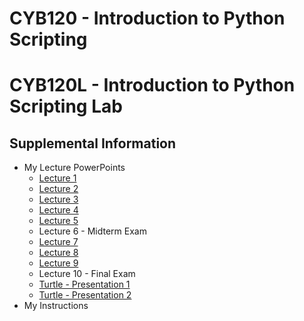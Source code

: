 # CYB120 - Introduction to Python Scripting
# CYB120L - Introduction to Python Scripting Lab
## Supplemental Information
- My Lecture PowerPoints
    - [Lecture 1](https://docs.google.com/presentation/d/1EIPex2Uv9ogJIED6gXvuoemTvtn6INdc/edit?usp=sharing&ouid=116347163780582701517&rtpof=true&sd=true)
    - [Lecture 2](https://docs.google.com/presentation/d/1r_wTbjiJQNyGLiPVZO091N9Y8Lqgwqb-/edit?usp=sharing&ouid=116347163780582701517&rtpof=true&sd=true)
    - [Lecture 3](https://docs.google.com/presentation/d/1waiLzUYm_KJbIYNAPAkCaDoDI8a3do1q/edit?usp=sharing&ouid=116347163780582701517&rtpof=true&sd=true)
    - [Lecture 4](https://docs.google.com/presentation/d/1DjmWEMxU4Ru1taIUKl5dbOjg1cpRtQfv/edit?usp=sharing&ouid=116347163780582701517&rtpof=true&sd=true)
    - [Lecture 5](https://docs.google.com/presentation/d/1gQ05RIcWL8WW8uYd8hDxZuRN6V7IEndU/edit?usp=sharing&ouid=116347163780582701517&rtpof=true&sd=true)
    - Lecture 6 - Midterm Exam
    - [Lecture 7](https://docs.google.com/presentation/d/1EOpfNafCJcGQgs3kRmuJ5KHlim--1Dsk/edit?usp=sharing&ouid=116347163780582701517&rtpof=true&sd=true)
    - [Lecture 8](https://docs.google.com/presentation/d/1cEeQ6rFBvl8ZRk5HGVL87EalpHKWRcqD/edit?usp=sharing&ouid=116347163780582701517&rtpof=true&sd=true)
    - [Lecture 9](https://docs.google.com/presentation/d/1AgYg45cWFp-OglSI1z8okGynFXdD_cTD/edit?usp=sharing&ouid=116347163780582701517&rtpof=true&sd=true)
    - Lecture 10 - Final Exam
    - [Turtle - Presentation 1](https://docs.google.com/presentation/d/1ciw_jb3duWZ1Q80BT7LNd2MLvVFYbMm6/edit?usp=sharing&ouid=116347163780582701517&rtpof=true&sd=true)
    - [Turtle - Presentation 2](https://docs.google.com/presentation/d/1gX83dlJs05M-mmh_JuK1VW7ZW2qbxu2V/edit?usp=sharing&ouid=116347163780582701517&rtpof=true&sd=true)
- My Instructions
    

